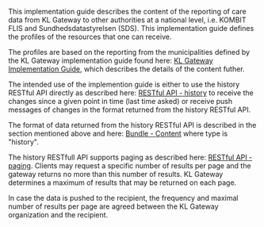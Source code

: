 This implementation guide describes the content of the reporting of care data from KL Gateway to other authorities at a national level, i.e. KOMBIT FLIS and Sundhedsdatastyrelsen (SDS). This implementation guide defines the profiles of the resources that one can receive.

The profiles are based on the reporting from the municipalities defined by the KL Gateway implementation guide found here: [KL Gateway Implementation Guide](http://build.fhir.org/ig/hl7dk/kl-gateway), which describes the details of the content futher.

The intended use of the implemention guide is either to use the history RESTful API directly as described here: [RESTful API - history](https://www.hl7.org/fhir/http.html#history) to receive the changes since a given point in time (last time asked) or receive push messages of changes in the format returned from the history RESTful API.

The format of data returned from the history RESTful API is described in the section mentioned above and here: [Bundle - Content](https://www.hl7.org/fhir/bundle.html) where type is "history".

The history RESTfull API supports paging as described here: [RESTful API - paging](https://www.hl7.org/fhir/http.html#paging). Clients may request a specific number of results per page and the gateway returns no more than this number of results. KL Gateway determines a maximum of results that may be returned on each page.

In case the data is pushed to the recipient, the frequency and maximal number of results per page are agreed between the KL Gateway organization and the recipient.  